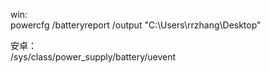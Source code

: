 win:  
powercfg /batteryreport /output "C:\Users\rrzhang\Desktop"

安卓：  
/sys/class/power_supply/battery/uevent